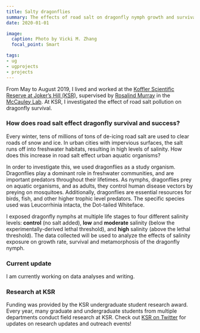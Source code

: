 ```yaml
---
title: Salty dragonflies
summary: The effects of road salt on dragonfly nymph growth and survivals
date: 2020-01-01

image:
  caption: Photo by Vicki M. Zhang
  focal_point: Smart

tags:
- ug
- ugprojects
- projects
---
```



From May to August 2019, I lived and worked at the [Koffler Scientific Reserve at Joker’s Hill (KSR)](https://ksr.utoronto.ca/), supervised by [Rosalind Murray](https://www.rosalindlmurray.com/) in the [McCauley Lab](http://www.shannonjmccauley.com/current-research/). At KSR, I investigated the effect of road salt pollution on dragonfly survival.


### **How does road salt effect dragonfly survival and success?**

Every winter, tens of millions of tons of de-icing road salt are used to clear roads of snow and ice. In urban cities with impervious surfaces, the salt runs off into freshwater habitats, resulting in high levels of salinity. How does this increase in road salt effect urban aquatic organisms?

In order to investigate this, we used dragonflies as a study organism. Dragonflies play a dominant role in freshwater communities, and are important predators throughout their lifetimes. As nymphs, dragonflies prey on aquatic organisms, and as adults, they control human disease vectors by preying on mosquitoes. Additionally, dragonflies are essential resources for birds, fish, and other higher trophic level predators. The specific species used was Leucorrhinia intacta, the Dot-tailed Whiteface.

I exposed dragonfly nymphs at multiple life stages to four different salinity levels: **control** (no salt added), **low** and **moderate** salinity (below the experimentally-derived lethal threshold), and **high** salinity (above the lethal threshold). The data collected will be used to analyze the effects of salinity exposure on growth rate, survival and metamorphosis of the dragonfly nymph.

### **Current update**
I am currently working on data analyses and writing.

### **Research at KSR**
Funding was provided by the KSR undergraduate student research award. Every year, many graduate and undergraduate students from multiple departments conduct field research at KSR. Check out [KSR on Twitter](https://twitter.com/ksr_jokershill) for updates on research updates and outreach events!
